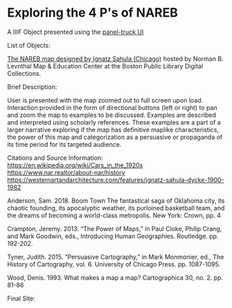 # Exploring the 4 P's of NAREB

A IIIF Object presented using the [panel-truck UI](https://github.com/bplmaps/panel-truck)

List of Objects:

[The NAREB map designed by Ignatz Sahula (Chicago)](https://collections.leventhalmap.org/search/commonwealth:3f4638304) hosted by Norman B. Levnthal Map & Education Center at the Boston Public Library Digital Collections.

Brief Description:

User is presented with the map zoomed out to full screen upon load. Interaction provided in the form of directional buttons (left or right) to pan and zoom the map to examples to be discussed. Examples are described and interpreted using scholarly references. These examples are a part of a larger narrative exploring if the map has definitive maplike characteristics, the power of this map and categorization as a persuasive or propaganda of its time period for its targeted audience.

Citations and Source Information:  
https://en.wikipedia.org/wiki/Cars_in_the_1920s
https://www.nar.realtor/about-nar/history
https://westernartandarchitecture.com/features/ignatz-sahula-dycke-1900-1982

Anderson, Sam. 2018. Boom Town The fantastical saga of Oklahoma city, its chaotic founding, its apocalyptic weather, its purloined basketball team, and the dreams of becoming a world-class metropolis. New York: Crown, pp. 4

Crampton, Jeremy. 2013. “The Power of Maps,” in Paul Cloke, Philip Crang, and Mark Goodwin, eds., Introducing Human Geographies. Routledge. pp. 192-202.

Tyner, Judith. 2015. “Persuasive Cartography,” in Mark Monmonier, ed., The History of Cartography, vol. 6. University of Chicago Press. pp. 1087-1095. 

Wood, Denis. 1993. What makes a map a map? Cartographica 30, no. 2. pp. 81-86 

Final Site: 




